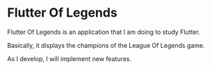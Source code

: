 # Flutter Of Legends

Flutter Of Legends is an application that I am doing to study Flutter.

Basically, it displays the champions of the League Of Legends game.

As I develop, I will implement new features. 

